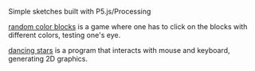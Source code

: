 Simple sketches built with P5.js/Processing

[random color blocks](https://celia1414.github.io/blocksofcolors/p5ColorGame/) is a game where one has to click on the blocks with different colors, testing one's eye.

[dancing stars](https://celia1414.github.io/blocksofcolors/p5StarTest/) is a program that interacts with mouse and keyboard, generating 2D graphics.
